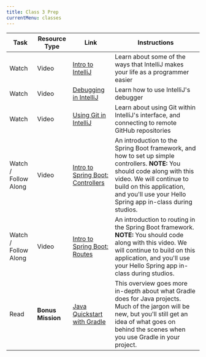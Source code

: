 ```yaml
---
title: Class 3 Prep
currentMenu: classes
---
```


Task | Resource Type | Link | Instructions
|----|---------------|------|-------------|
Watch | Video | [Intro to IntelliJ](../../videos/intro-to-intellij/) | Learn about some of the ways that IntelliJ makes your life as a programmer easier
Watch | Video | [Debugging in IntelliJ](../../videos/debugging-in-intellij/) | Learn how to use IntelliJ's debugger
Watch | Video | [Using Git in IntelliJ](../../videos/using-git-in-intellij/) | Learn about using Git within IntelliJ's interface, and connecting to remote GitHub repositories
Watch / Follow Along | Video | [Intro to Spring Boot: Controllers](../../videos/intro-to-spring-boot-controllers/) | An introduction to the Spring Boot framework, and how to set up simple controllers. **NOTE:** You should code along with this video. We will continue to build on this application, and you'll use your Hello Spring app in-class during studios.
Watch / Follow Along | Video | [Intro to Spring Boot: Routes](../../videos/intro-to-spring-boot-routes/) | An introduction to routing in the Spring Boot framework. **NOTE:** You should code along with this video. We will continue to build on this application, and you'll use your Hello Spring app in-class during studios.
Read | **Bonus Mission** | [Java Quickstart with Gradle](https://docs.gradle.org/current/userguide/tutorial_java_projects.html) | This overview goes more in-depth about what Gradle does for Java projects. Much of the jargon will be new, but you'll still get an idea of what goes on behind the scenes when you use Gradle in your project.
